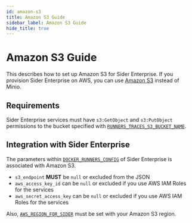 ```yaml
---
id: amazon-s3
title: Amazon S3 Guide
sidebar_label: Amazon S3 Guide
hide_title: true
---
```


# Amazon S3 Guide

This describes how to set up Amazon S3 for Sider Enterprise. If you provision Sider Enterprise on AWS, you can use [Amazon S3](https://aws.amazon.com/s3/) instead of Minio.

## Requirements

Sider Enterprise services must have `s3:GetObject` and `s3:PutObject` permissions to the bucket specified with [`RUNNERS_TRACES_S3_BUCKET_NAME`](./config.md).

## Integration with Sider Enterprise

The parameters within [`DOCKER_RUNNERS_CONFIG`](./config.md) of Sider Enterprise is associated with Amazon S3.

- `s3_endpoint` **MUST** be `null` or excluded from the JSON
- `aws_access_key_id` can be `null` or excluded if you use AWS IAM Roles for the services
- `aws_secret_access_key` can be `null` or excluded if you use AWS IAM Roles for the services

Also, [`AWS_REGION_FOR_SIDER`](./config.md) must be set with your Amazon S3 region.
